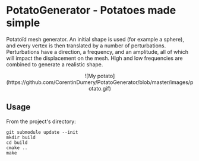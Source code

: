 # PotatoGenerator - Potatoes made simple

Potatoïd mesh generator. An initial shape is used (for example a sphere), and every vertex is then translated by a number of perturbations. Perturbations have a direction, a frequency, and an amplitude, all of which will impact the displacement on the mesh. High and low frequencies are combined to generate a realistic shape.

<p align="center">
![My potato](https://github.com/CorentinDumery/PotatoGenerator/blob/master/images/potato.gif)
</p>

## Usage

From the project's directory:
```
git submodule update --init
mkdir build
cd build
cmake ..
make
```


